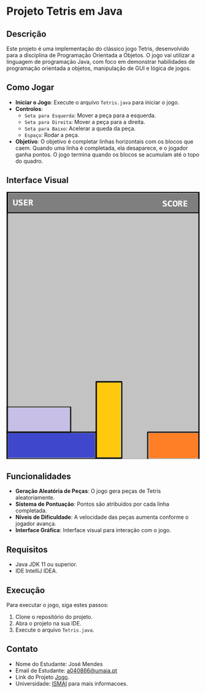 # Projeto Tetris em Java

## Descrição
Este projeto é uma implementação do clássico jogo Tetris, desenvolvido para a disciplina de Programação Orientada a Objetos. O jogo vai utilizar a linguagem de programação Java, com foco em demonstrar habilidades de programação orientada a objetos, manipulação de GUI e lógica de jogos.

## Como Jogar
- **Iniciar o Jogo**: Execute o arquivo `Tetris.java` para iniciar o jogo.
- **Controlos**:
  - `Seta para Esquerda`: Mover a peça para a esquerda.
  - `Seta para Direita`: Mover a peça para a direita.
  - `Seta para Baixo`: Acelerar a queda da peça.
  - `Espaço`: Rodar a peça.
- **Objetivo**: O objetivo é completar linhas horizontais com os blocos que caem. Quando uma linha é completada, ela desaparece, e o jogador ganha pontos. O jogo termina quando os blocos se acumulam até o topo do quadro.

## Interface Visual

![Exemplo da Interface Visual](https://github.com/mendesjosemario/tbg05/blob/main/Docs/IMG/Tetris%20_Interface.PNG)

## Funcionalidades
- **Geração Aleatória de Peças**: O jogo gera peças de Tetris aleatoriamente.
- **Sistema de Pontuação**: Pontos são atribuídos por cada linha completada.
- **Níveis de Dificuldade**: A velocidade das peças aumenta conforme o jogador avança.
- **Interface Gráfica**: Interface visual para interação com o jogo.

## Requisitos
- Java JDK 11 ou superior.
- IDE IntelliJ IDEA.

## Execução
Para executar o jogo, siga estes passos:
1. Clone o repositório do projeto.
2. Abra o projeto na sua IDE.
3. Execute o arquivo `Tetris.java`.

## Contato
- Nome do Estudante: José Mendes
- Email de Estudante: a040866@umaia.pt
- Link do Projeto [Jogo](https://github.com/mendesjosemario/tbg05).
- Universidade: [ISMAI](https://www.umaia.pt/pt) para mais informacoes.
